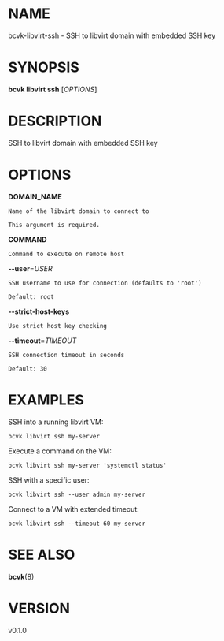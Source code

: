 # NAME

bcvk-libvirt-ssh - SSH to libvirt domain with embedded SSH key

# SYNOPSIS

**bcvk libvirt ssh** [*OPTIONS*]

# DESCRIPTION

SSH to libvirt domain with embedded SSH key

# OPTIONS

<!-- BEGIN GENERATED OPTIONS -->
**DOMAIN_NAME**

    Name of the libvirt domain to connect to

    This argument is required.

**COMMAND**

    Command to execute on remote host

**--user**=*USER*

    SSH username to use for connection (defaults to 'root')

    Default: root

**--strict-host-keys**

    Use strict host key checking

**--timeout**=*TIMEOUT*

    SSH connection timeout in seconds

    Default: 30

<!-- END GENERATED OPTIONS -->

# EXAMPLES

SSH into a running libvirt VM:

    bcvk libvirt ssh my-server

Execute a command on the VM:

    bcvk libvirt ssh my-server 'systemctl status'

SSH with a specific user:

    bcvk libvirt ssh --user admin my-server

Connect to a VM with extended timeout:

    bcvk libvirt ssh --timeout 60 my-server

# SEE ALSO

**bcvk**(8)

# VERSION

v0.1.0
